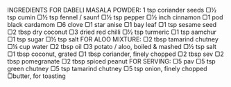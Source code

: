 INGREDIENTS
FOR DABELI MASALA POWDER:
1 tsp coriander seeds
▢½ tsp cumin
▢½ tsp fennel / saunf
▢½ tsp pepper
▢½ inch cinnamon
▢1 pod black cardamom
▢6 clove
▢1 star anise
▢1 bay leaf
▢1 tsp sesame seed
▢2 tbsp dry coconut
▢3 dried red chilli
▢½ tsp turmeric
▢1 tsp aamchur
▢1 tsp sugar
▢½ tsp salt
FOR ALOO MIXTURE:
▢2 tbsp tamarind chutney
▢¼ cup water
▢2 tbsp oil
▢3 potato / aloo, boiled & mashed
▢½ tsp salt
▢1 tbsp coconut, grated
▢1 tbsp coriander, finely chopped
▢2 tbsp sev
▢2 tbsp pomegranate
▢2 tbsp spiced peanut
FOR SERVING:
▢5 pav
▢5 tsp green chutney
▢5 tsp tamarind chutney
▢5 tsp onion, finely chopped
▢butter, for toasting
